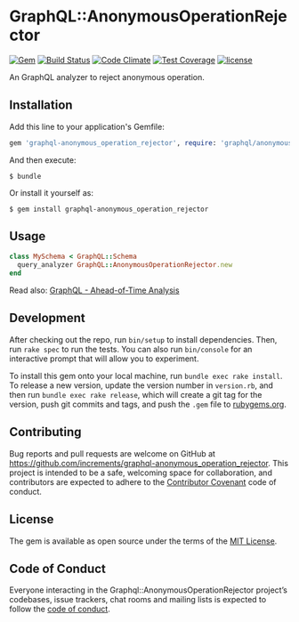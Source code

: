 # GraphQL::AnonymousOperationRejector

[![Gem](https://img.shields.io/gem/v/graphql-anonymous_operation_rejector.svg)](https://rubygems.org/gems/graphql-anonymous_operation_rejector)
[![Build Status](https://travis-ci.org/increments/graphql-anonymous_operation_rejector.svg?branch=master)](https://travis-ci.org/increments/graphql-anonymous_operation_rejector)
[![Code Climate](https://codeclimate.com/github/increments/graphql-anonymous_operation_rejector/badges/gpa.svg)](https://codeclimate.com/github/increments/graphql-anonymous_operation_rejector)
[![Test Coverage](https://codeclimate.com/github/increments/graphql-anonymous_operation_rejector/badges/coverage.svg)](https://codeclimate.com/github/increments/graphql-anonymous_operation_rejector/coverage)
[![license](https://img.shields.io/github/license/increments/graphql-anonymous_operation_rejector.svg)](https://github.com/increments/graphql-anonymous_operation_rejector/blob/master/LICENSE)

An GraphQL analyzer to reject anonymous operation.

## Installation

Add this line to your application's Gemfile:

```ruby
gem 'graphql-anonymous_operation_rejector', require: 'graphql/anonymous_operation_rejector'
```

And then execute:

    $ bundle

Or install it yourself as:

    $ gem install graphql-anonymous_operation_rejector

## Usage

```rb
class MySchema < GraphQL::Schema
  query_analyzer GraphQL::AnonymousOperationRejector.new
end
```

Read also: [GraphQL - Ahead-of-Time Analysis](http://graphql-ruby.org/queries/analysis.html)

## Development

After checking out the repo, run `bin/setup` to install dependencies. Then, run `rake spec` to run the tests. You can also run `bin/console` for an interactive prompt that will allow you to experiment.

To install this gem onto your local machine, run `bundle exec rake install`. To release a new version, update the version number in `version.rb`, and then run `bundle exec rake release`, which will create a git tag for the version, push git commits and tags, and push the `.gem` file to [rubygems.org](https://rubygems.org).

## Contributing

Bug reports and pull requests are welcome on GitHub at https://github.com/increments/graphql-anonymous_operation_rejector. This project is intended to be a safe, welcoming space for collaboration, and contributors are expected to adhere to the [Contributor Covenant](http://contributor-covenant.org) code of conduct.

## License

The gem is available as open source under the terms of the [MIT License](https://opensource.org/licenses/MIT).

## Code of Conduct

Everyone interacting in the Graphql::AnonymousOperationRejector project’s codebases, issue trackers, chat rooms and mailing lists is expected to follow the [code of conduct](https://github.com/increments/graphql-anonymous_operation_rejector/blob/master/CODE_OF_CONDUCT.md).
